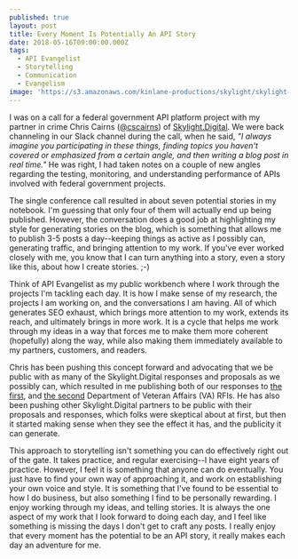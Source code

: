 ```yaml
---
published: true
layout: post
title: Every Moment Is Potentially An API Story
date: 2018-05-16T09:00:00.000Z
tags:
  - API Evangelist
  - Storytelling
  - Communication
  - Evangelism
image: 'https://s3.amazonaws.com/kinlane-productions/skylight/skylight-home.png'
---
```

I was on a call for a federal government API platform project with my partner in crime Chris Cairns ([@cscairns](https://twitter.com/cscairns)) of [Skylight.Digital](https://skylight.digital/). We were back channeling in our Slack channel during the call, when he said, _"I always imagine you participating in these things, finding topics you haven't covered or emphasized from a certain angle, and then writing a blog post in real time."_ He was right, I had taken notes on a couple of new angles regarding the testing, monitoring, and understanding performance of APIs involved with federal government projects.

The single conference call resulted in about seven potential stories in my notebook. I'm guessing that only four of them will actually end up being published. However, the conversation does a good job at highlighting my style for generating stories on the blog, which is something that allows me to publish 3-5 posts a day--keeping things as active as I possibly can, generating traffic, and bringing attention to my work. If you've ever worked closely with me, you know that I can turn anything into a story, even a story like this, about how I create stories. ;-) 

Think of API Evangelist as my public workbench where I work through the projects I'm tackling each day. It is how I make sense of my research, the projects I am working on, and the conversations I am having. All of which generates SEO exhaust, which brings more attention to my work, extends its reach, and ultimately brings in more work. It is a cycle that helps me work through my ideas in a way that forces me to make them more coherent (hopefully) along the way, while also making them immediately available to my partners, customers, and readers.

Chris has been pushing this concept forward and advocating that we be public with as many of the Skylight.Digital responses and proposals as we possibly can, which resulted in me publishing both of our responses to [the first](http://apievangelist.com/2017/10/26/my-response-on-the-department-of-veterans-affairs-rfi-for-the-lighthouse-api-management-platform/), and [the second](http://apievangelist.com/2018/02/24/department-of-veterans-affairs-lighthouse-platform-rfi-round-two/) Department of Veteran Affairs (VA) RFIs. He has also been pushing other Skylight.Digital partners to be public with their proposals and responses, which folks were skeptical about at first, but then it started making sense when they see the effect it has, and the publicity it can generate.

This approach to storytelling isn't something you can do effectively right out of the gate. It takes practice, and regular exercising--I have eight years of practice. However, I feel it is something that anyone can do eventually. You just have to find your own way of approaching it, and work on establishing your own voice and style. It is something that I've found to be essential to how I do business, but also something I find to be personally rewarding. I enjoy working through my ideas, and telling stories. It is always the one aspect of my work that I look forward to doing each day, and I feel like something is missing the days I don't get to craft any posts. I really enjoy that every moment has the potential to be an API story, it really makes each day an adventure for me.
